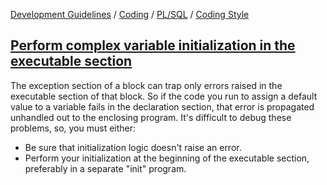 [Development Guidelines](../../../../README.md) / [Coding](../../../../README.md#coding) / [PL/SQL](../../../../README.md#coding_pl_sql) / [Coding Style](../../../../doc/coding/pl_sql/coding_style.md)

## [Perform complex variable initialization in the executable section](../../../../doc/coding/pl_sql/coding_style.md#ComplexExec)

The exception section of a block can trap only errors raised in the executable section of that block. So if the code you run to assign a default value to a variable fails in the declaration section, that error is propagated unhandled out to the enclosing program. It's difficult to debug these problems, so, you must either:

- Be sure that initialization logic doesn't raise an error.
- Perform your initialization at the beginning of the executable section, preferably in a separate "init" program.
